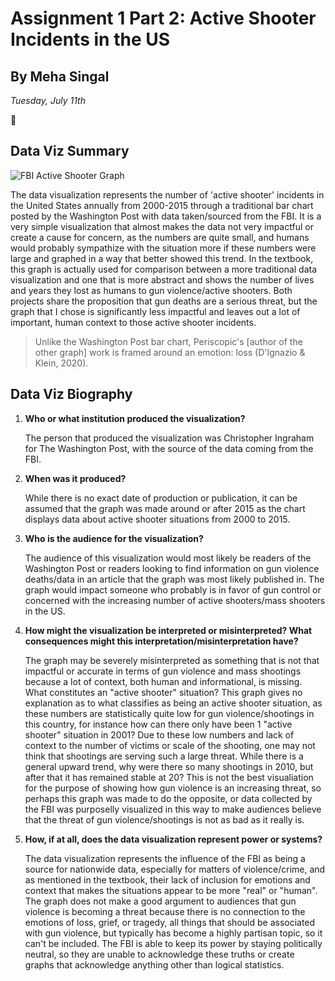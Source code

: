 # Assignment 1 Part 2: Active Shooter Incidents in the US

## By Meha Singal

*Tuesday, July 11th*

:hugs:

## Data Viz Summary

![FBI Active Shooter Graph](https://resize-v3.pubpub.org/eyJidWNrZXQiOiJhc3NldHMucHVicHViLm9yZyIsImtleSI6InczOW0zNXZnLzIxNTg0Mzc2NTc0MTgwLmpwZyIsImVkaXRzIjp7InJlc2l6ZSI6eyJ3aWR0aCI6MTYwMCwiZml0IjoiaW5zaWRlIiwid2l0aG91dEVubGFyZ2VtZW50Ijp0cnVlfX19)

The data visualization represents the number of 'active shooter' incidents in the United States annually from 2000-2015 through a traditional bar chart posted by the Washington Post with data taken/sourced from the FBI. It is a very simple visualization that almost makes the data not very impactful or create a cause for concern, as the numbers are quite small, and humans would probably sympathize with the situation more if these numbers were large and graphed in a way that better showed this trend. In the textbook, this graph is actually used for comparison between a more traditional data visualization and one that is more abstract and shows the number of lives  and years they lost as humans to gun violence/active shooters. Both projects share the proposition that gun deaths are a serious threat, but the graph that I chose is significantly less impactful and leaves out a lot of important, human context to those active shooter incidents.

> Unlike the Washington Post bar chart, Periscopic's [author of the other graph] work is framed around an emotion: loss (D'Ignazio & Klein, 2020).


## Data Viz Biography

1. **Who or what institution produced the visualization?**

   The person that produced the visualization was Christopher Ingraham for The Washington Post, with the source of the data coming from the FBI. 

2. **When was it produced?**

   While there is no exact date of production or publication, it can be assumed that the graph was made around or after 2015 as the chart displays data about active shooter situations from 2000 to 2015.

3. **Who is the audience for the visualization?**

   The audience of this visualization would most likely be readers of the Washington Post or readers looking to find information on gun violence deaths/data in an article that the graph was most likely published in. The graph would impact someone who probably is in favor of gun control or concerned with the increasing number of active shooters/mass shooters in the US. 

4. **How might the visualization be interpreted or misinterpreted? What   consequences might this interpretation/misinterpretation have?**

   The graph may be severely misinterpreted as something that is not that impactful or accurate in terms of gun violence and mass shootings because a lot of context, both human and informational, is missing. What constitutes an "active shooter" situation? This graph gives no explanation as to what classifies as being an active shooter situation, as these numbers are statistically quite low for gun violence/shootings in this country, for instance how can there only have been 1 "active shooter" situation in 2001? Due to these low numbers and lack of context to the number of victims or scale of the shooting, one may not think that shootings are serving such a large threat. While there is a general upward trend, why were there so many shootings in 2010, but after that it has remained stable at 20? This is not the best visualiation for the purpose of showing how gun violence is an increasing threat, so perhaps this graph was made to do the opposite, or data collected by the FBI was purposelly visualized in this way to make audiences believe that the threat of gun violence/shootings is not as bad as it really is.

5. **How, if at all, does the data visualization represent power or systems?**

   The data visualization represents the influence of the FBI as being a source for nationwide data, especially for matters of violence/crime, and as mentioned in the textbook, their lack of inclusion for emotions and context that makes the situations appear to be more "real" or "human". The graph does not make a good argument to audiences that gun violence is becoming a threat because there is no connection to the emotions of loss, grief, or tragedy, all things that should be associated with gun violence, but typically has become a highly partisan topic, so it can't be included. The FBI is able to keep its power by staying politically neutral, so they are unable to acknowledge these truths or create graphs that acknowledge anything other than logical statistics. 












